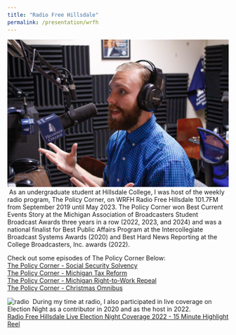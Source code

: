 ```yaml
---
title: "Radio Free Hillsdale"
permalink: /presentation/wrfh
---
```


![radio](/assets/images/radio-1.png)  ⁨
As an undergraduate student at Hillsdale College, I was host of the weekly radio program, The Policy Corner, on WRFH Radio Free Hillsdale 101.7FM from September 2019 until May 2023. The Policy Corner won Best Current Events Story at the Michigan Association of Broadcasters Student Broadcast Awards three years in a row (2022, 2023, and 2024) and was a national finalist for Best Public Affairs Program at the Intercollegiate Broadcast Systems Awards (2020) and Best Hard News Reporting at the College Broadcasters, Inc. awards (2022).

Check out some episodes of The Policy Corner Below:<br>
[The Policy Corner - Social Security Solvency](https://joshevanbarker.github.io/assets/audiovisual/the-policy-corner/2023-03-13%20Social%20Security%20Solvency.mp3)<br>
[The Policy Corner - Michigan Tax Reform](https://joshevanbarker.github.io/assets/audiovisual/the-policy-corner/2023-02-20%20Michigan%20Tax%20Reform.mp3) <br>
[The Policy Corner - Michigan Right-to-Work Repeal](https://joshevanbarker.github.io/assets/audiovisual/the-policy-corner/2023-02-13%20Michigan%20Right-to-Work%20Repeal.mp3) <br>
[The Policy Corner - Christmas Omnibus](https://joshevanbarker.github.io/assets/audiovisual/the-policy-corner/2023-01-23%20Christmas%20Omnibus.mp3)

![radio](/assets/images/radio-2.png)  ⁨
During my time at radio, I also participated in live coverage on Election Night as a contributor in 2020 and as the host in 2022.<br>
[Radio Free Hillsdale Live Election Night Coverage 2022 - 15 Minute Highlight Reel](https://joshevanbarker.github.io/assets/audiovisual/the-policy-corner/2022-11-08%20ELECTION%20NIGHT%20-%2015%20minute%20highlight%20reel.mp3)
